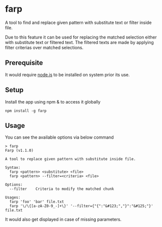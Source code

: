 # farp
A tool to find and replace given pattern with substitute text or filter inside file.

Due to this feature it can be used for replacing the matched selection either with substitute text or filtered text. The filtered texts are made by applying filter criterias over matched selections.

## Prerequisite
It would require [node.js](https://nodejs.org) to be installed on system prior its use.

## Setup 
Install the app using npm & to access it globally

	npm install -g farp

## Usage
You can see the available options via below command

	> farp
	Farp (v1.1.0)

	A tool to replace given pattern with substitute inside file.

	Syntax:
	  farp <pattern> <substitute> <file>
	  farp <pattern> --filter=<criteria> <file>

	Options:
	  --filter    Criteria to modify the matched chunk 

	Usages:
	  farp 'foo' 'bar' file.txt
	  farp '\/\{[a-zA-Z0-9_-]+\}' '--filter={"{":"&#123;","}":"&#125;"}' file.txt

It would also get displayed in case of missing parameters.